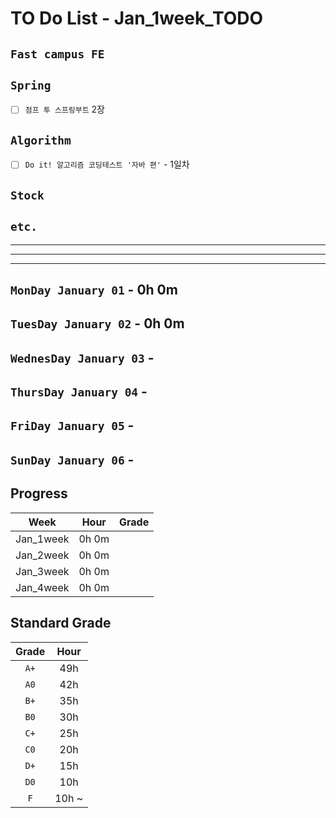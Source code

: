 # TO Do List - Jan_1week_TODO

## `Fast campus FE` 


## `Spring`
- [ ] `점프 투 스프링부트` 2장

## `Algorithm`
- [ ] `Do it! 알고리즘 코딩테스트 '자바 편'` - 1일차

## `Stock`


## `etc.`


---
---
---

## `MonDay January 01` - 0h 0m


## `TuesDay January 02` - 0h 0m


## `WednesDay January 03` - 


## `ThursDay January 04` - 


## `FriDay January 05` - 


## `SunDay January 06` - 


## Progress
| Week | Hour | Grade |
|:---:|:---:|:---:|
|Jan_1week|0h 0m||
|Jan_2week|0h 0m||
|Jan_3week|0h 0m||
|Jan_4week|0h 0m||


## Standard Grade

| Grade | Hour |
|:---:|:---:|
|`A+`|49h|
|`A0`|42h|
|`B+`|35h|
|`B0`|30h|
|`C+`|25h|
|`C0`|20h|
|`D+`|15h|
|`D0`|10h|
|`F`|10h ~|


